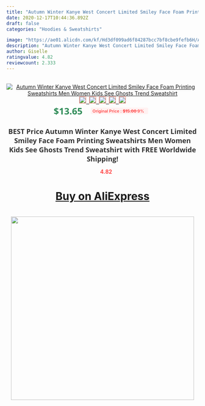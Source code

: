 ```yaml
---
title: "Autumn Winter Kanye West Concert Limited Smiley Face Foam Printing Sweatshirts Men Women Kids See Ghosts Trend Sweatshirt"
date: 2020-12-17T10:44:36.892Z
draft: false
categories: "Hoodies & Sweatshirts"

image: "https://ae01.alicdn.com/kf/Hd3df099ad6f84287bcc7bf8cbe9fefb6H/Autumn-Winter-Kanye-West-Concert-Limited-Smiley-Face-Foam-Printing-Sweatshirts-Men-Women-Kids-See-Ghosts.jpg"
description: "Autumn Winter Kanye West Concert Limited Smiley Face Foam Printing Sweatshirts Men Women Kids See Ghosts Trend Sweatshirt"
author: Giselle
ratingvalue: 4.82
reviewcount: 2.333
---
```

<br>
<div style="text-align: center;">
<a href="https://s.click.aliexpress.com/e/_9wJ8cV" target="_blank" rel="nofollow noopener noreferrer"><img alt="Autumn Winter Kanye West Concert Limited Smiley Face Foam Printing Sweatshirts Men Women Kids See Ghosts Trend Sweatshirt" class="magnifier-image" src="https://ae01.alicdn.com/kf/Hd3df099ad6f84287bcc7bf8cbe9fefb6H/Autumn-Winter-Kanye-West-Concert-Limited-Smiley-Face-Foam-Printing-Sweatshirts-Men-Women-Kids-See-Ghosts.jpg_640x640.jpg">
<br>
<img style="border:1px solid salmon" src="https://ae01.alicdn.com/kf/Hd3df099ad6f84287bcc7bf8cbe9fefb6H/Autumn-Winter-Kanye-West-Concert-Limited-Smiley-Face-Foam-Printing-Sweatshirts-Men-Women-Kids-See-Ghosts.jpg_120x120.jpg">&nbsp;&nbsp;<img style="border:1px solid salmon" src="https://ae01.alicdn.com/kf/H0dee2fd33972461cbc0f09fe7d53bc887/Autumn-Winter-Kanye-West-Concert-Limited-Smiley-Face-Foam-Printing-Sweatshirts-Men-Women-Kids-See-Ghosts.jpg_120x120.jpg">&nbsp;&nbsp;<img style="border:1px solid salmon" src="https://ae01.alicdn.com/kf/H45a6971f9d42453ca6b5a71aaad87662w/Autumn-Winter-Kanye-West-Concert-Limited-Smiley-Face-Foam-Printing-Sweatshirts-Men-Women-Kids-See-Ghosts.jpg_120x120.jpg">&nbsp;&nbsp;<img style="border:1px solid salmon" src="https://ae01.alicdn.com/kf/Hf471ea9dbaa8406784d1782d975edf55A/Autumn-Winter-Kanye-West-Concert-Limited-Smiley-Face-Foam-Printing-Sweatshirts-Men-Women-Kids-See-Ghosts.jpg_120x120.jpg">&nbsp;&nbsp;<img style="border:1px solid salmon" src="https://ae01.alicdn.com/kf/H1048e26c4ac84370b3aa8e740ce535bbQ/Autumn-Winter-Kanye-West-Concert-Limited-Smiley-Face-Foam-Printing-Sweatshirts-Men-Women-Kids-See-Ghosts.jpg_120x120.jpg"></a></div><br0>
<div style="text-align: center;"><span style="background-color: white; border: 0px; box-sizing: border-box; color: seagreen; display: inline-block; font-family: &quot;open sans&quot; , &quot;arial&quot; , &quot;helvetica&quot; , sans-serif , &quot;heiti&quot;; font-size: 24px; font-stretch: inherit; font-weight: 700; line-height: inherit; margin: 0px 10px 0px 0px; padding: 0px; vertical-align: middle;">$13.65 </span>
<span style="background: rgb(255 , 241 , 241); border-radius: 3px; border: 0px; box-sizing: border-box; color: #ff4747; display: inline-block; font-family: inherit; font-size: 12px; font-stretch: inherit; font-style: inherit; font-variant: inherit; font-weight: 600; line-height: inherit; margin: 0px; padding: 2px 5px; transform: scale(0.9); vertical-align: middle;">Original Price : <b style="text-decoration: line-through;">$15.00 </b> 9%&nbsp;&nbsp;</span></div>
<h1 style="color: #333333; display: inline-block; font-family: &quot;open sans&quot; , &quot;arial&quot; , &quot;helvetica&quot; , sans-serif , &quot;heiti&quot;; font-size: 18px; font-stretch: inherit; font-weight: 700; text-align: center;">BEST Price Autumn Winter Kanye West Concert Limited Smiley Face Foam Printing Sweatshirts Men Women Kids See Ghosts Trend Sweatshirt with FREE Worldwide Shipping!</h1>
<div style="color: #ff4747; text-align: center;">
<img src="https://4.bp.blogspot.com/-M0ZcTcb-5uY/XleCXlxnR4I/AAAAAAAAAEc/OrjgMkXV1oMQFaCRZj5HQwOCBcu3w1FegCPcBGAYYCw/s1600/star.png" style="height: 15px;">&nbsp;<b>4.82</b></div>
<div class="button_cont" align="center"><a class="buynow_a" href="https://s.click.aliexpress.com/e/_9wJ8cV" target="_blank" rel="nofollow noopener noreferrer"><H1>Buy on AliExpress</H1></a></div><br>
<div class="separator" style="clear: both; text-align: center;">
<img src="https://lh3.googleusercontent.com/-pTy5HemUv9M/XlePHvY0dAI/AAAAAAAAAE4/0nX5iRUoIWY8eMW9Dpxeirr157OZliDIgCLcBGAsYHQ/s1600/badge.gif" width="480">
</div>
